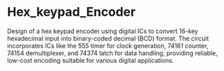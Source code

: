 # Hex_keypad_Encoder
Design of a hex keypad encoder using digital ICs to convert 16-key hexadecimal input into binary-coded decimal (BCD) format. The circuit incorporates ICs like the 555 timer for clock generation, 74161 counter, 74154 demultiplexer, and 74374 latch for data handling, providing reliable, low-cost encoding suitable for various digital applications.
